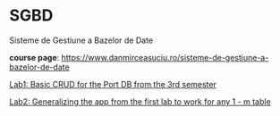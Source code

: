 # SGBD
Sisteme de Gestiune a Bazelor de Date

**course page**: https://www.danmirceasuciu.ro/sisteme-de-gestiune-a-bazelor-de-date

<a href="https://github.com/andrei45635/lab1_SGBD"> Lab1: Basic CRUD for the Port DB from the 3rd semester </a>

<a href="https://github.com/andrei45635/lab2_SGBD"> Lab2: Generalizing the app from the first lab to work for any 1 - m table </a>
